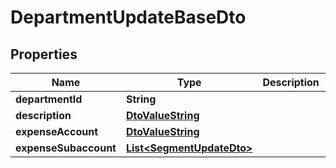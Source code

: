 
# DepartmentUpdateBaseDto

## Properties
Name | Type | Description | Notes
------------ | ------------- | ------------- | -------------
**departmentId** | **String** |  |  [optional]
**description** | [**DtoValueString**](DtoValueString.md) |  |  [optional]
**expenseAccount** | [**DtoValueString**](DtoValueString.md) |  |  [optional]
**expenseSubaccount** | [**List&lt;SegmentUpdateDto&gt;**](SegmentUpdateDto.md) |  |  [optional]



